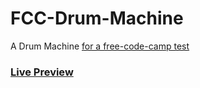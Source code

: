 # FCC-Drum-Machine
A Drum Machine
[for a free-code-camp test](https://www.freecodecamp.org/learn/front-end-development-libraries/front-end-development-libraries-projects/build-a-drum-machine)


### [Live Preview](https://ta1al.com/FCC-Drum-Machine/index.html)
